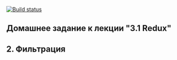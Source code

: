 [![Build status](https://ci.appveyor.com/api/projects/status/4qjdhdfdwkipaslr?svg=true)](https://ci.appveyor.com/project/Cazuist/ra-25-redux-filter)

## Домашнее задание к лекции "3.1 Redux"
## 2. Фильтрация
